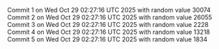 Commit 1 on Wed Oct 29 02:27:16 UTC 2025 with random value 30074
Commit 2 on Wed Oct 29 02:27:16 UTC 2025 with random value 26055
Commit 3 on Wed Oct 29 02:27:16 UTC 2025 with random value 2228
Commit 4 on Wed Oct 29 02:27:16 UTC 2025 with random value 13218
Commit 5 on Wed Oct 29 02:27:16 UTC 2025 with random value 1834

